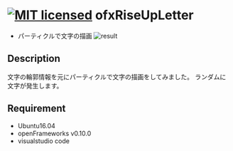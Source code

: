 [![MIT licensed](https://img.shields.io/badge/license-MIT-blue.svg)](LICENSE)
ofxRiseUpLetter
====
* パーティクルで文字の描画
![result](https://github.com/chakio/ofxRiseUpLetter/blob/master/media/font.gif) 
## Description
文字の輪郭情報を元にパーティクルで文字の描画をしてみました。
ランダムに文字が発生します。
## Requirement
* Ubuntu16.04
* openFrameworks v0.10.0
* visualstudio code

